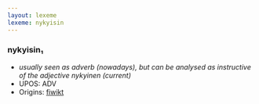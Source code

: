 ```yaml
---
layout: lexeme
lexeme: nykyisin
---
```


###  nykyisin₁

* _usually seen as adverb (nowadays), but can be analysed as instructive of the adjective *nykyinen* (current)_
* UPOS:  ADV
* Origins: [fiwikt](https://fi.wiktionary.org/wiki/nykyisin) 

